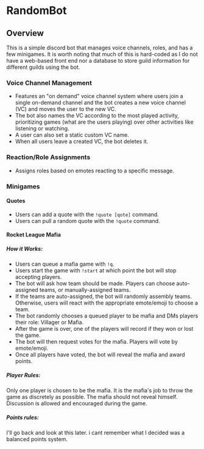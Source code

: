# RandomBot
## Overview
This is a simple discord bot that manages voice channels, roles, and has a few minigames.  It is worth noting that much of this is hard-coded as I do not have a web-based front end nor a database to store guild information for different guilds using the bot.

### Voice Channel Management
- Features an "on demand" voice channel system where users join a single on-demand channel and the bot creates a new voice channel (VC) and moves the user to the new VC.
- The bot also names the VC according to the most played activity, prioritizing games (what are the users playing) over other activities like listening or watching.
- A user can also set a static custom VC name.
- When all users leave a created VC, the bot deletes it.

### Reaction/Role Assignments
- Assigns roles based on emotes reacting to a specific message.

### Minigames
#### Quotes
- Users can add a quote with the `!quote [qote]` command.
- Users can pull a random quote with the `!quote` command.

#### Rocket League Mafia
##### How it Works:
- Users can queue a mafia game with `!q`.
- Users start the game with `!start` at which point the bot will stop accepting players.
- The bot will ask how team should be made.  Players can choose auto-assigned teams, or manually-assigned teams.
- If the teams are auto-assigned, the bot will randomly assembly teams.  Otherwise, users will react with the appropriate emote/emoji to choose a team.
- The bot randomly chooses a queued player to be mafia and DMs players their role: Villager or Mafia.
- After the game is over, one of the players will record if they won or lost the game.
- The bot will then request votes for the mafia.  Players will vote by emote/emoji.
- Once all players have voted, the bot will reveal the mafia and award points.
##### Player Rules:
Only one player is chosen to be the mafia.  It is the mafia's job to throw the game as discretely as possible.  The mafia should not reveal himself.  Discussion is allowed and encouraged during the game.
##### Points rules:
I'll go back and look at this later.  i cant remember what I decided was a balanced points system.
